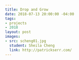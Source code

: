 ```yaml
---
title: Drop and Grow
date: 2018-07-13 20:00:00 -04:00
tags:
- projects
- 2018
layout: post
images:
- src: scheng01.jpg
  student: Sheila Cheng
  link: http://patrickserr.com/
---
```


